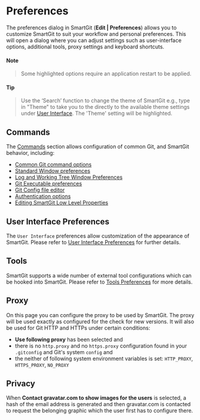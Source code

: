 # Preferences

The preferences dialog in SmartGit (**Edit \| Preferences**) allows you to customize SmartGit to suit your workflow and personal preferences. This will open a dialog where you can adjust settings such as user-interface options, additional tools, proxy settings and keyboard shortcuts.

#### Note

> Some highlighted options require an application restart to be applied.

#### Tip

> Use the ‘Search’ function to change the theme of SmartGit e.g., type in "Theme" to take you to the directly to the available theme settings
> under [User Interface](User-Interface.md). The 'Theme' setting will be highlighted.

## Commands

The [Commands](Commands.md) section allows configuration of common Git, and SmartGit behavior, including:

- [Common Git command options](Commands.md#main-tab)
- [Standard Window preferences](Commands.md#standard-window)
- [Log and Working Tree Window Preferences](Commands.md#log-and-working-tree-window)
- [Git Executable preferences](Commands.md#git-executable)
- [Git Config file editor](Commands.md#git-config)
- [Authentication options](Commands.md#authentication)
- [Editing SmartGit Low Level Properties](../AdvancedSettings/Low-Level-Properties.md)

## User Interface Preferences

The `User Interface` preferences allow customization of the appearance of SmartGit. Please refer to [User Interface Preferences](User-Interface.md) for further details.

## Tools

SmartGit supports a wide number of external tool configurations which can be hooked into SmartGit. Please refer to [Tools Preferences](Tools.md) for more details.

## Proxy

On this page you can configure the proxy to be used by SmartGit. The proxy will be used exactly as configured for the check for new versions. It will also be used for Git HTTP and HTTPs under certain conditions:

- **Use following proxy** has been selected and
- there is no `http.proxy` and no `https.proxy` configuration found in your `.gitconfig` and Git's system `config` and
- the neither of following system environment variables is set: `HTTP_PROXY`, `HTTPS_PROXY`, `NO_PROXY`

## Privacy

When **Contact gravatar.com to show images for the users** is selected, a hash of the email address is generated and then gravatar.com is contacted to request the belonging graphic which the user first has to configure there.
